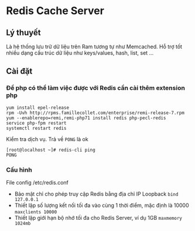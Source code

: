 # Redis Cache Server
## Lý thuyết
Là hệ thống lưu trữ dữ liệu trên Ram tương tự như Memcached. Hỗ trợ tốt nhiều dạng cấu trúc dữ liệu như keys/values, hash, list, set ...
## Cài đặt
### Để php có thể làm việc được với Redis cần cài thêm extension php
```
yum install epel-release
rpm -Uvh http://rpms.famillecollet.com/enterprise/remi-release-7.rpm
yum --enablerepo=remi,remi-php71 install redis php-pecl-redis
service php-fpm restart
systemctl restart redis
```
Kiểm tra dịch vụ. Trả về `PONG` là ok
```
[root@localhost ~]# redis-cli ping
PONG
```
### Cấu hình
File config /etc/redis.conf
  - Bảo mật chỉ cho phép truy cập Redis bằng địa chỉ IP Loopback
```bind 127.0.0.1```
  - Thiết lập số lượng kết nối tối đa vào cùng 1 thời điểm, mặc định là 10000
```maxclients 10000```
  - Thiết lập giới hạn bộ nhớ tối đa cho Redis Server, ví dụ 1GB
```maxmemory 1024mb```

